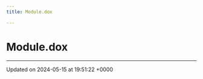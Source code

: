```yaml
---
title: Module.dox

---
```


# Module.dox








-------------------------------

Updated on 2024-05-15 at 19:51:22 +0000
